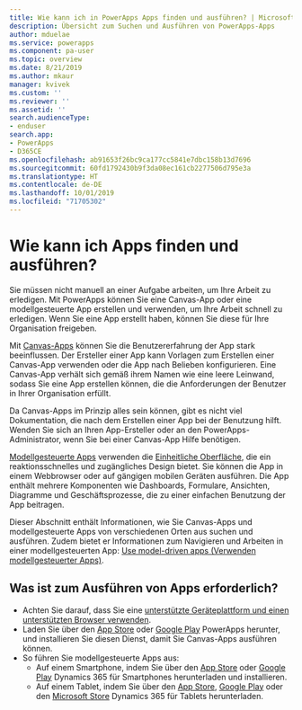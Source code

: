 ```yaml
---
title: Wie kann ich in PowerApps Apps finden und ausführen? | Microsoft-Dokumentation
description: Übersicht zum Suchen und Ausführen von PowerApps-Apps
author: mduelae
ms.service: powerapps
ms.component: pa-user
ms.topic: overview
ms.date: 8/21/2019
ms.author: mkaur
manager: kvivek
ms.custom: ''
ms.reviewer: ''
ms.assetid: ''
search.audienceType:
- enduser
search.app:
- PowerApps
- D365CE
ms.openlocfilehash: ab91653f26bc9ca177cc5841e7dbc158b13d7696
ms.sourcegitcommit: 60fd1792430b9f3da08ec161cb2277506d795e3a
ms.translationtype: HT
ms.contentlocale: de-DE
ms.lasthandoff: 10/01/2019
ms.locfileid: "71705302"
---
```

# <a name="how-do-i-find-and-run-apps"></a>Wie kann ich Apps finden und ausführen?

Sie müssen nicht manuell an einer Aufgabe arbeiten, um Ihre Arbeit zu erledigen. Mit PowerApps können Sie eine Canvas-App oder eine modellgesteuerte App erstellen und verwenden, um Ihre Arbeit schnell zu erledigen. Wenn Sie eine App erstellt haben, können Sie diese für Ihre Organisation freigeben. 

Mit [Canvas-Apps](/powerapps/maker/canvas-apps/getting-started) können Sie die Benutzererfahrung der App stark beeinflussen. Der Ersteller einer App kann Vorlagen zum Erstellen einer Canvas-App verwenden oder die App nach Belieben konfigurieren. Eine Canvas-App verhält sich gemäß ihrem Namen wie eine leere Leinwand, sodass Sie eine App erstellen können, die die Anforderungen der Benutzer in Ihrer Organisation erfüllt.

Da Canvas-Apps im Prinzip alles sein können, gibt es nicht viel Dokumentation, die nach dem Erstellen einer App bei der Benutzung hilft. Wenden Sie sich an Ihren App-Ersteller oder an den PowerApps-Administrator, wenn Sie bei einer Canvas-App Hilfe benötigen.

[Modellgesteuerte Apps](/powerapps/maker/model-driven-apps/model-driven-app-overview) verwenden die [Einheitliche Oberfläche](unified-interface.md), die ein reaktionsschnelles und zugängliches Design bietet. Sie können die App in einem Webbrowser oder auf gängigen mobilen Geräten ausführen. Die App enthält mehrere Komponenten wie Dashboards, Formulare, Ansichten, Diagramme und Geschäftsprozesse, die zu einer einfachen Benutzung der App beitragen.

Dieser Abschnitt enthält Informationen, wie Sie Canvas-Apps und modellgesteuerte Apps von verschiedenen Orten aus suchen und ausführen. Zudem bietet er Informationen zum Navigieren und Arbeiten in einer modellgesteuerten App: [Use model-driven apps (Verwenden modellgesteuerter Apps)](use-model-driven-apps.md).


## <a name="whats-required-to-run-apps"></a>Was ist zum Ausführen von Apps erforderlich?
- Achten Sie darauf, dass Sie eine [unterstützte Geräteplattform und einen unterstützten Browser verwenden](../maker/canvas-apps/limits-and-config.md).
- Laden Sie über den [App Store](https://itunes.apple.com/app/powerapps/id1047318566?mt=8) oder [Google Play](https://play.google.com/store/apps/details?id=com.microsoft.msapps) PowerApps herunter, und installieren Sie diesen Dienst, damit Sie Canvas-Apps ausführen können.
- So führen Sie modellgesteuerte Apps aus:
    - Auf einem Smartphone, indem Sie über den [App Store](https://itunes.apple.com/app/dynamics-crm-for-phones/id1003997947?ls=1&mt=8) oder [Google Play](https://play.google.com/store/apps/details?id=com.microsoft.crm.crmphone) Dynamics 365 für Smartphones herunterladen und installieren. 
    - Auf einem Tablet, indem Sie über den [App Store](https://itunes.apple.com/app/microsoft-dynamics-crm/id678800460?mt=8), [Google Play](https://play.google.com/store/apps/details?id=com.microsoft.crm.crmtablet) oder den [Microsoft Store](https://www.microsoft.com/store/p/microsoft-dynamics-365/9nblggh4rfqp) Dynamics 365 für Tablets herunterladen.
